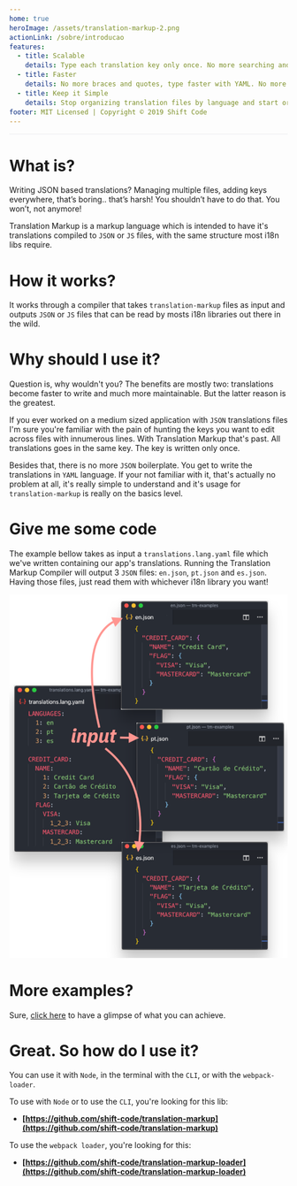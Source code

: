```yaml
---
home: true
heroImage: /assets/translation-markup-2.png
actionLink: /sobre/introducao
features:
  - title: Scalable
    details: Type each translation key only once. No more searching and scrolling across files for the right spot and keys.
  - title: Faster
    details: No more braces and quotes, type faster with YAML. No more repeating equal translations for different languages, for those, type the value just once.
  - title: Keep it Simple
    details: Stop organizing translation files by language and start organizing them by feature, module or the way you see fit.
footer: MIT Licensed | Copyright © 2019 Shift Code
---
```


<div style="margin-top:15px;border-bottom: 1px solid #eaecef;"></div>

# What is?

Writing JSON based translations? Managing multiple files, adding keys everywhere, that’s boring.. that’s harsh! You shouldn’t have to do that. You won’t, not anymore!

Translation Markup is a markup language which is intended to have it's translations compiled to `JSON` or `JS` files, with the same structure most i18n libs require.

# How it works?

It works through a compiler that takes `translation-markup` files as input and outputs `JSON` or `JS` files that can be read by mosts i18n libraries out there in the wild.

# Why should I use it?

Question is, why wouldn't you? The benefits are mostly two: translations become faster to write and much more maintainable. But the latter reason is the greatest.

If you ever worked on a medium sized application with `JSON` translations files I'm sure you're familiar with the pain of hunting the keys you want to edit across files with innumerous lines. With Translation Markup that's past. All translations goes in the same key. The key is written only once.

Besides that, there is no more `JSON` boilerplate. You get to write the translations in `YAML` language. If your not familiar with it, that's actually no problem at all, it's really simple to understand and it's usage for `translation-markup` is really on the basics level.

# Give me some code

The example bellow takes as input a `translations.lang.yaml` file which we've written containing our app's translations. Running the Translation Markup Compiler will output 3 `JSON` files: `en.json`, `pt.json` and `es.json`. Having those files, just read them with whichever i18n library you want!

![Translation Markup Example](/assets/tm-example.png)

# More examples?

Sure, [click here](/examples/input-output-examples.html) to have a glimpse of what you can achieve.

# Great. So how do I use it?

You can use it with `Node`, in the terminal with the `CLI`, or with the `webpack-loader`.

To use with `Node` or to use the `CLI`, you're looking for this lib:

- **[https://github.com/shift-code/translation-markup](https://github.com/shift-code/translation-markup)**

To use the `webpack loader`, you're looking for this:

- **[https://github.com/shift-code/translation-markup-loader](https://github.com/shift-code/translation-markup-loader)**
